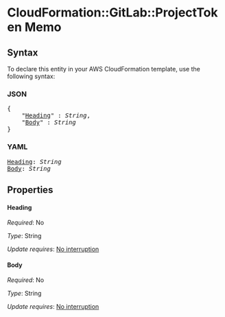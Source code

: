 # CloudFormation::GitLab::ProjectToken Memo

## Syntax

To declare this entity in your AWS CloudFormation template, use the following syntax:

### JSON

<pre>
{
    "<a href="#heading" title="Heading">Heading</a>" : <i>String</i>,
    "<a href="#body" title="Body">Body</a>" : <i>String</i>
}
</pre>

### YAML

<pre>
<a href="#heading" title="Heading">Heading</a>: <i>String</i>
<a href="#body" title="Body">Body</a>: <i>String</i>
</pre>

## Properties

#### Heading

_Required_: No

_Type_: String

_Update requires_: [No interruption](https://docs.aws.amazon.com/AWSCloudFormation/latest/UserGuide/using-cfn-updating-stacks-update-behaviors.html#update-no-interrupt)

#### Body

_Required_: No

_Type_: String

_Update requires_: [No interruption](https://docs.aws.amazon.com/AWSCloudFormation/latest/UserGuide/using-cfn-updating-stacks-update-behaviors.html#update-no-interrupt)

